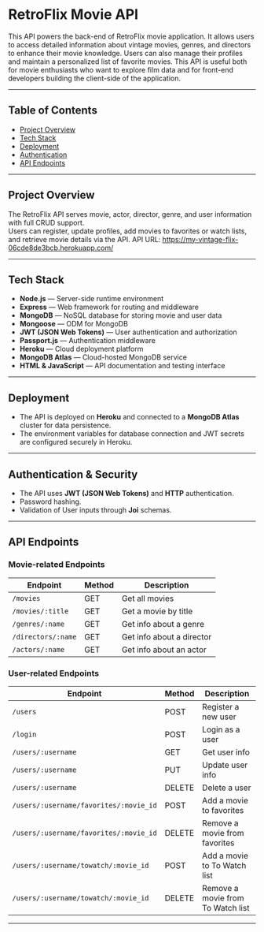 # RetroFlix Movie API
This API powers the back-end of RetroFlix movie application. It allows users to access detailed information about vintage movies, genres, and directors to enhance their movie knowledge.
Users can also manage their profiles and maintain a personalized list of favorite movies. This API is useful both for movie enthusiasts who want to explore film data and for front-end developers building the client-side of the application.

---

## Table of Contents

- [Project Overview](#project-overview)  
- [Tech Stack](#tech-stack)  
- [Deployment](#deployment)  
- [Authentication](#authentication)  
- [API Endpoints](#api-endpoints)   

---

## Project Overview

The RetroFlix API serves movie, actor, director, genre, and user information with full CRUD support.  
Users can register, update profiles, add movies to favorites or watch lists, and retrieve movie details via the API. 
API URL: https://my-vintage-flix-06cde8de3bcb.herokuapp.com/

---

## Tech Stack

- **Node.js** — Server-side runtime environment  
- **Express** — Web framework for routing and middleware  
- **MongoDB** — NoSQL database for storing movie and user data  
- **Mongoose** — ODM for MongoDB  
- **JWT (JSON Web Tokens)** — User authentication and authorization  
- **Passport.js** — Authentication middleware  
- **Heroku** — Cloud deployment platform  
- **MongoDB Atlas** — Cloud-hosted MongoDB service  
- **HTML & JavaScript** — API documentation and testing interface  

---

## Deployment

- The API is deployed on **Heroku** and connected to a **MongoDB Atlas** cluster for data persistence.  
- The environment variables for database connection and JWT secrets are configured securely in Heroku.  

---

## Authentication & Security

- The API uses **JWT (JSON Web Tokens)** and **HTTP** authentication.  
- Password hashing.  
- Validation of User inputs through **Joi** schemas.

---

## API Endpoints

### Movie-related Endpoints

| Endpoint                  | Method | Description                          |
|---------------------------|--------|------------------------------------|
| `/movies`                 | GET    | Get all movies                     |
| `/movies/:title`          | GET    | Get a movie by title               |
| `/genres/:name`           | GET    | Get info about a genre             |
| `/directors/:name`        | GET    | Get info about a director          |
| `/actors/:name`           | GET    | Get info about an actor            |

### User-related Endpoints

| Endpoint                                     | Method | Description                           |
|----------------------------------------------|--------|---------------------------------------|
| `/users`                                     | POST   | Register a new user                   |
| `/login`                                     | POST   | Login as a user                       |
| `/users/:username`                           | GET    | Get user info                         |
| `/users/:username`                           | PUT    | Update user info                      |
| `/users/:username`                           | DELETE | Delete a user                         |
| `/users/:username/favorites/:movie_id`       | POST   | Add a movie to favorites              |
| `/users/:username/favorites/:movie_id`       | DELETE | Remove a movie from favorites         |
| `/users/:username/towatch/:movie_id`         | POST   | Add a movie to To Watch list          |
| `/users/:username/towatch/:movie_id`         | DELETE | Remove a movie from To Watch list     |

---


